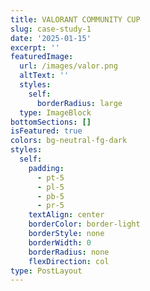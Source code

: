```yaml
---
title: VALORANT COMMUNITY CUP
slug: case-study-1
date: '2025-01-15'
excerpt: ''
featuredImage:
  url: /images/valor.png
  altText: ''
  styles:
    self:
      borderRadius: large
  type: ImageBlock
bottomSections: []
isFeatured: true
colors: bg-neutral-fg-dark
styles:
  self:
    padding:
      - pt-5
      - pl-5
      - pb-5
      - pr-5
    textAlign: center
    borderColor: border-light
    borderStyle: none
    borderWidth: 0
    borderRadius: none
    flexDirection: col
type: PostLayout
---
```

